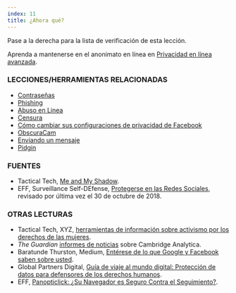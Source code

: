 ```yaml
---
index: 11
title: ¿Ahora qué?
---
```

Pase a la derecha para la lista de verificación de esta lección.

Aprenda a mantenerse en el anonimato en línea en [Privacidad en línea avanzada](umbrella://communications/online-privacy/advanced).

### LECCIONES/HERRAMIENTAS RELACIONADAS

*   [Contraseñas](umbrella://information/passwords)
*   [Phishing](umbrella://communications/phishing)
*   [Abuso en Linea](umbrella://communications/online-abuse)
*   [Censura](umbrella://communications/censorship)
*   [Cómo cambiar sus configuraciones de privacidad de Facebook](umbrella://tools/other/s_facebook.md)
*   [ObscuraCam](umbrella://tools/messaging/s_obscuracam.md)
*   [Enviando un mensaje](umbrella://communications/sending-a-message)
*   [Pidgin](umbrella://tools/messaging/s_pidgin.md)

### FUENTES

*   Tactical Tech, [Me and My Shadow](https://myshadow.org/).
*   EFF, Surveillance Self-DEfense, [Protegerse en las Redes Sociales](https://ssd.eff.org/en/module/protecting-yourself-social-networks), revisado por última vez el 30 de octubre de 2018.

### OTRAS LECTURAS

*   Tactical Tech, XYZ, [herramientas de información sobre activismo por los derechos de las mujeres](https://xyz.informationactivism.org/en/womens-rights-campaigning-info-activism-toolkit).
* *The Guardian* [informes de noticias](https://www.theguardian.com/uk-news/cambridge-analytica) sobre Cambridge Analytica.
*   Baratunde Thurston, Medium, [Entérese de lo que Google y Facebook saben sobre usted](https://medium.com/s/trustissues/find-out-what-google-and-facebook-know-about-you-31d0fa6d7b61).
*   Global Partners Digital, [Guía de viaje al mundo digital: Protección de datos para defensores de los derechos humanos](https://www.gp-digital.org/wp-content/uploads/2018/07/travelguidetodataprotection.pdf).
* EFF, [Panopticlick: ¿Su Navegador es Seguro Contra el Seguimiento?](Https://panopticlick.eff.org/).